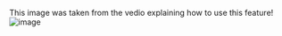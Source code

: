 This image was taken from the vedio explaining how to use this feature!
![image](https://user-images.githubusercontent.com/94290462/142162182-0317f3d6-cee9-406b-863a-f04b122d110a.png)
